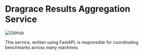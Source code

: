 # Dragrace Results Aggregation Service

![GitHub](https://img.shields.io/github/license/PlummersSoftwareLLC/primes-aggregator)

This service, written using FastAPI, is responsible for coordinating benchmarks
across many machines.
